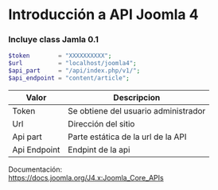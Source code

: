# Introducción a API Joomla 4
### Incluye class Jamla 0.1

```PHP
$token        = "XXXXXXXXXX";
$url          = "localhost/joomla4";
$api_part     = "/api/index.php/v1/";
$api_endpoint = "content/article";
```

|Valor|Descripcion|
|-|-|
|Token|Se obtiene del usuario administrador|
|Url|Dirección del sitio|
|Api part|Parte estática de la url de la API|
|Api Endpoint|Endpint de la api|

Documentación:  
https://docs.joomla.org/J4.x:Joomla_Core_APIs